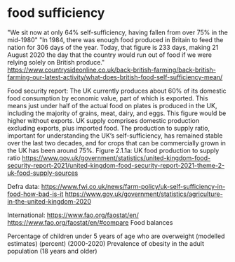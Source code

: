 # food sufficiency
"We sit now at only 64% self-sufficiency, having fallen from over 75% in the mid-1980"
"In 1984, there was enough food produced in Britain to feed the nation for 306 days of the year. Today, that figure is 233 days, making 21 August 2020 the day that the country would run out of food if we were relying solely on British produce."
https://www.countrysideonline.co.uk/back-british-farming/back-british-farming-our-latest-activity/what-does-british-food-self-sufficiency-mean/

Food security report:
The UK currently produces about 60% of its domestic food consumption by economic value, part of which is exported. This means just under half of the actual food on plates is produced in the UK, including the majority of grains, meat, dairy, and eggs. This figure would be higher without exports. UK supply comprises domestic production excluding exports, plus imported food. The production to supply ratio, important for understanding the UK’s self-sufficiency, has remained stable over the last two decades, and for crops that can be commercially grown in the UK has been around 75%.
Figure 2.1.1a: UK food production to supply ratio
https://www.gov.uk/government/statistics/united-kingdom-food-security-report-2021/united-kingdom-food-security-report-2021-theme-2-uk-food-supply-sources

Defra data:
https://www.fwi.co.uk/news/farm-policy/uk-self-sufficiency-in-food-how-bad-is-it
https://www.gov.uk/government/statistics/agriculture-in-the-united-kingdom-2020

International:
https://www.fao.org/faostat/en/
https://www.fao.org/faostat/en/#compare Food balances

Percentage of children under 5 years of age who are overweight (modelled estimates) (percent) (2000-2020)
Prevalence of obesity in the adult population (18 years and older)
